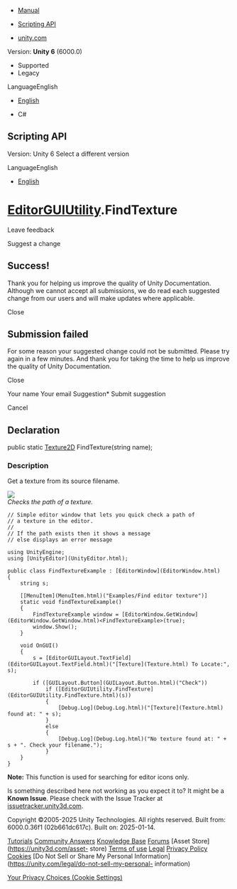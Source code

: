 [ ]()

  * [Manual](../Manual/index.html)
  * [Scripting API](../ScriptReference/index.html)

  * [unity.com](https://unity.com/)

Version: **Unity 6** (6000.0)

  * Supported
  * Legacy

LanguageEnglish

  * [English]()

  * C#

[ ](https://docs.unity3d.com)

## Scripting API

Version: Unity 6 Select a different version

LanguageEnglish

  * [English]()

#  [EditorGUIUtility](EditorGUIUtility.html).FindTexture

Leave feedback

Suggest a change

## Success!

Thank you for helping us improve the quality of Unity Documentation. Although
we cannot accept all submissions, we do read each suggested change from our
users and will make updates where applicable.

Close

## Submission failed

For some reason your suggested change could not be submitted. Please <a>try
again</a> in a few minutes. And thank you for taking the time to help us
improve the quality of Unity Documentation.

Close

Your name Your email Suggestion* Submit suggestion

Cancel

[ ]()

## Declaration

public static [Texture2D](Texture2D.html) FindTexture(string name);

### Description

Get a texture from its source filename.

![](../StaticFiles/ScriptRefImages/EditorGUIUtilityFindTexture.png)  
_Checks the path of a texture._

    
    
    // Simple editor window that lets you quick check a path of
    // a texture in the editor.
    //
    // If the path exists then it shows a message
    // else displays an error message  
      
    using UnityEngine;
    using [UnityEditor](UnityEditor.html);  
      
    public class FindTextureExample : [EditorWindow](EditorWindow.html)
    {
        string s;  
      
        [[MenuItem](MenuItem.html)("Examples/Find editor texture")]
        static void findTextureExample()
        {
            FindTextureExample window = [EditorWindow.GetWindow](EditorWindow.GetWindow.html)<FindTextureExample>(true);
            window.Show();
        }  
      
        void OnGUI()
        {
            s = [EditorGUILayout.TextField](EditorGUILayout.TextField.html)("[Texture](Texture.html) To Locate:", s);  
      
            if ([GUILayout.Button](GUILayout.Button.html)("Check"))
                if ([EditorGUIUtility.FindTexture](EditorGUIUtility.FindTexture.html)(s))
                {
                    [Debug.Log](Debug.Log.html)("[Texture](Texture.html) found at: " + s);
                }
                else
                {
                    [Debug.Log](Debug.Log.html)("No texture found at: " + s + ". Check your filename.");
                }
        }
    }
    

**Note:** This function is used for searching for editor icons only.

Is something described here not working as you expect it to? It might be a
**Known Issue**. Please check with the Issue Tracker at
[issuetracker.unity3d.com](https://issuetracker.unity3d.com).

Copyright ©2005-2025 Unity Technologies. All rights reserved. Built from:
6000.0.36f1 (02b661dc617c). Built on: 2025-01-14.

[Tutorials](https://unity3d.com/learn) [Community
Answers](https://answers.unity3d.com) [Knowledge
Base](https://support.unity3d.com/hc/en-us)
[Forums](https://forum.unity3d.com) [Asset Store](https://unity3d.com/asset-
store) [Terms of use](https://docs.unity3d.com/Manual/TermsOfUse.html)
[Legal](https://unity.com/legal) [Privacy
Policy](https://unity.com/legal/privacy-policy)
[Cookies](https://unity.com/legal/cookie-policy) [Do Not Sell or Share My
Personal Information](https://unity.com/legal/do-not-sell-my-personal-
information)

[Your Privacy Choices (Cookie Settings)](javascript:void\(0\);)

